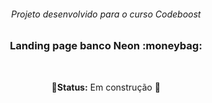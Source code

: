 <h6 align="center"> Projeto desenvolvido para o curso Codeboost </h6>

<h3 align="center"> 
	Landing page banco Neon :moneybag: 
</h3>

<p align="center">
<img alt=""  src="https://img.shields.io/badge/HTML5-E34F26?style=for-the-badge&logo=html5&logoColor=white">
<img alt="" src="https://img.shields.io/badge/Sass-CC6699?style=for-the-badge&logo=sass&logoColor=white">
 </p>
 
<p align="center">🚧<b>Status:</b> Em construção 🚧 </p>
